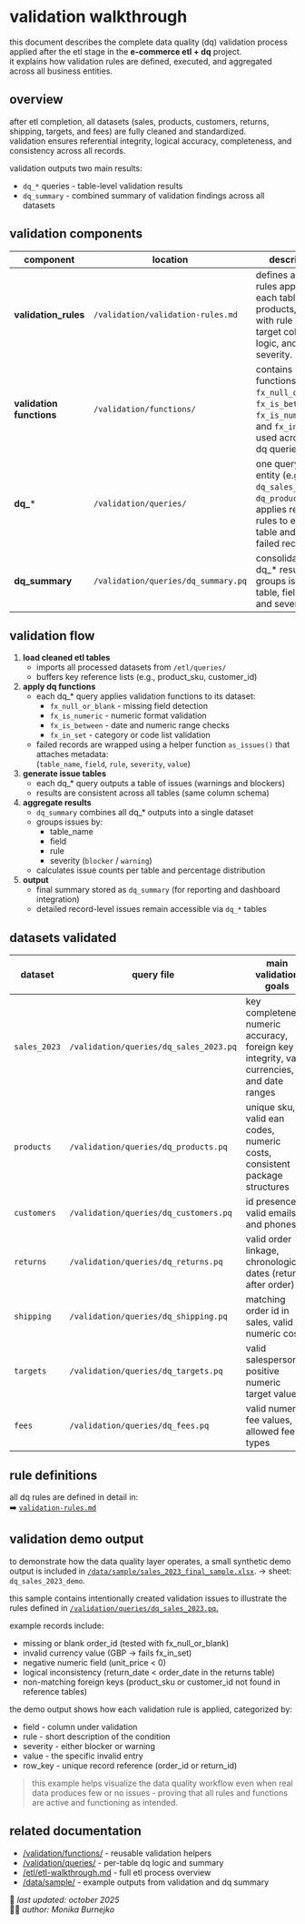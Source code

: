 # validation walkthrough
this document describes the complete data quality (dq) validation process applied after the etl stage in the **e-commerce etl + dq** project.  
it explains how validation rules are defined, executed, and aggregated across all business entities.

## overview
after etl completion, all datasets (sales, products, customers, returns, shipping, targets, and fees) are fully cleaned and standardized.  
validation ensures referential integrity, logical accuracy, completeness, and consistency across all records.

validation outputs two main results:
- `dq_*` queries - table-level validation results  
- `dq_summary` - combined summary of validation findings across all datasets

## validation components
| component | location | description |
|------------|-----------|-------------|
| **validation_rules** | `/validation/validation-rules.md` | defines all dq rules applied to each table (sales, products, etc.) with rule name, target column, logic, and severity. |
| **validation functions** | `/validation/functions/` | contains reusable functions like `fx_null_or_blank`, `fx_is_between`, `fx_is_numeric`, and `fx_in_set` used across all dq queries. |
| **dq_*** | `/validation/queries/` | one query per entity (e.g., `dq_sales_2023.pq`, `dq_products.pq`); applies relevant rules to each table and outputs failed records. |
| **dq_summary** | `/validation/queries/dq_summary.pq` | consolidates all dq_* results and groups issues by table, field, rule, and severity. |

## validation flow
1. **load cleaned etl tables**
   - imports all processed datasets from `/etl/queries/`
   - buffers key reference lists (e.g., product_sku, customer_id)
2. **apply dq functions**
   - each dq_* query applies validation functions to its dataset:
     - `fx_null_or_blank` - missing field detection  
     - `fx_is_numeric` - numeric format validation  
     - `fx_is_between` - date and numeric range checks  
     - `fx_in_set` - category or code list validation  
   - failed records are wrapped using a helper function `as_issues()` that attaches metadata:  
     (`table_name`, `field`, `rule`, `severity`, `value`)
3. **generate issue tables**
   - each dq_* query outputs a table of issues (warnings and blockers)
   - results are consistent across all tables (same column schema)
4. **aggregate results**
   - `dq_summary` combines all dq_* outputs into a single dataset  
   - groups issues by:
     - table_name  
     - field  
     - rule  
     - severity (`blocker` / `warning`)  
   - calculates issue counts per table and percentage distribution
5. **output**
   - final summary stored as `dq_summary` (for reporting and dashboard integration)
   - detailed record-level issues remain accessible via `dq_*` tables

## datasets validated
| dataset | query file | main validation goals |
|----------|-------------|------------------------|
| `sales_2023` | `/validation/queries/dq_sales_2023.pq` | key completeness, numeric accuracy, foreign key integrity, valid currencies, and date ranges |
| `products` | `/validation/queries/dq_products.pq` | unique sku, valid ean codes, numeric costs, consistent package structures |
| `customers` | `/validation/queries/dq_customers.pq` | id presence, valid emails and phones |
| `returns` | `/validation/queries/dq_returns.pq` | valid order linkage, chronological dates (return after order) |
| `shipping` | `/validation/queries/dq_shipping.pq` | matching order id in sales, valid numeric cost |
| `targets` | `/validation/queries/dq_targets.pq` | valid salesperson, positive numeric target values |
| `fees` | `/validation/queries/dq_fees.pq` | valid numeric fee values, allowed fee types |

## rule definitions
all dq rules are defined in detail in:  
➡️ [`validation-rules.md`](./validation-rules.md)

## validation demo output
to demonstrate how the data quality layer operates, a small synthetic demo output is included in
[`/data/sample/sales_2023_final_sample.xlsx`](./data/sample/sales_2023_final_sample.xlsx). → sheet: `dq_sales_2023_demo`.

this sample contains intentionally created validation issues to illustrate the rules defined in [`/validation/queries/dq_sales_2023.pq`.](./queries/dq_sales_2023.pq)

example records include:
- missing or blank order_id (tested with fx_null_or_blank)
- invalid currency value (GBP → fails fx_in_set)
- negative numeric field (unit_price < 0)
- logical inconsistency (return_date < order_date in the returns table)
- non-matching foreign keys (product_sku or customer_id not found in reference tables)

the demo output shows how each validation rule is applied, categorized by:
- field - column under validation
- rule - short description of the condition
- severity - either blocker or warning
- value - the specific invalid entry
- row_key - unique record reference (order_id or return_id)

> this example helps visualize the data quality workflow even when real data produces few or no issues - proving that all rules and functions are active and functioning as intended.

## related documentation
- [/validation/functions/](./functions) - reusable validation helpers  
- [/validation/queries/](./queries) - per-table dq logic and summary  
- [/etl/etl-walkthrough.md](../etl/etl-walkthrough.md) - full etl process overview  
- [/data/sample/](../data/sample/) - example outputs from validation and dq summary  

📅 *last updated: october 2025*  
👩‍💻 *author: Monika Burnejko*
